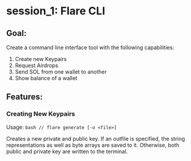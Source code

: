# session_1: Flare CLI
## Goal:
Create a command line interface tool with the following capabilities:
1. Create new Keypairs
2. Request Airdrops
3. Send SOL from one wallet to another
4. Show balance of a wallet

## Features:
### Creating New Keypairs
Usage: ```bash // flare generate [-o <file>]```

Creates a new private and public key. If an outfile is specified, the string representations as well as byte arrays are saved to it. Otherwise, both public and private key are written to the terminal.
